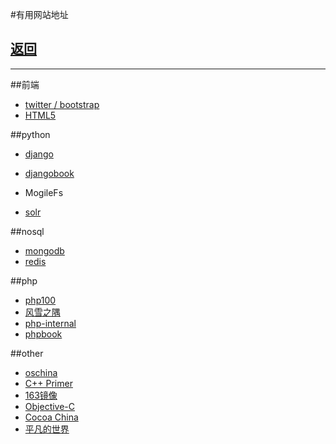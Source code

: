 #有用网站地址

## [返回](/default.md)

----------------

##前端
* [twitter / bootstrap](http://wrongwaycn.github.com/bootstrap/docs/base-css.html)
* [HTML5](http://www.html5cn.org/)

##python
* [django](http://haoluobo.com/trac/wiki/Django)
* [djangobook](http://djangobook.py3k.cn/2.0/chapter01/)

* MogileFs
* [solr](http://lucene.apache.org/solr/)

##nosql
* [mongodb](http://www.mongodb.org/)
* [redis](http://redis.io/)

##php
* [php100](http://www.php100.com/)
* [风雪之隅](http://www.laruence.com/)
* [php-internal](http://www.php-internal.com/)
* [phpbook](http://phpbook.sinaapp.com/)

##other
* [oschina](http://www.ostools.net/apidocs)
* [C++ Primer](http://wenku.baidu.com/view/fb399a35b90d6c85ec3ac628.html)
* [163镜像](http://mirrors.163.com/.help/)
* [Objective-C](http://www.cnblogs.com/xymwbc/archive/2011/06/10/2077630.html)
* [Cocoa China](http://www.cocoachina.com/)
* [平凡的世界](http://www.ccvita.com/)
